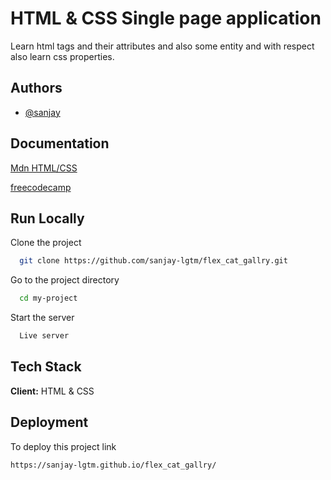 
# HTML & CSS Single page application

Learn html tags and their attributes and also some entity and with respect also learn css properties.
 


## Authors

- [@sanjay](https://www.github.com/sanjay-lgtm)


## Documentation

[Mdn HTML/CSS](https://developer.mozilla.org/en-US/docs/Web/HTML)

[freecodecamp](https://www.freecodecamp.org/learn/2022/responsive-web-design/learn-css-flexbox-by-building-a-photo-gallery/step-1)


## Run Locally

Clone the project

```bash
  git clone https://github.com/sanjay-lgtm/flex_cat_gallry.git
```


Go to the project directory

```bash
  cd my-project
```


Start the server


```bash
  Live server
```




## Tech Stack

**Client:** HTML  & CSS




## Deployment

To deploy this project link

```bash
https://sanjay-lgtm.github.io/flex_cat_gallry/
```

